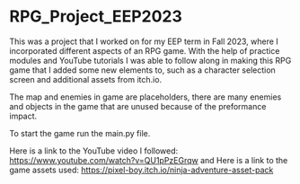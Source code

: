 # RPG_Project_EEP2023
This was a project that I worked on for my EEP term in Fall 2023, where I incorporated different aspects of an RPG game. 
With the help of practice modules and YouTube tutorials I was able to follow along in making this RPG game that I added some new elements to, such as a character selection screen and additional assets from itch.io.

The map and enemies in game are placeholders, there are many enemies and objects in the game that are unused because of the preformance impact.

To start the game run the main.py file.

Here is a link to the YouTube video I followed: https://www.youtube.com/watch?v=QU1pPzEGrqw and
Here is a link to the game assets used: https://pixel-boy.itch.io/ninja-adventure-asset-pack
